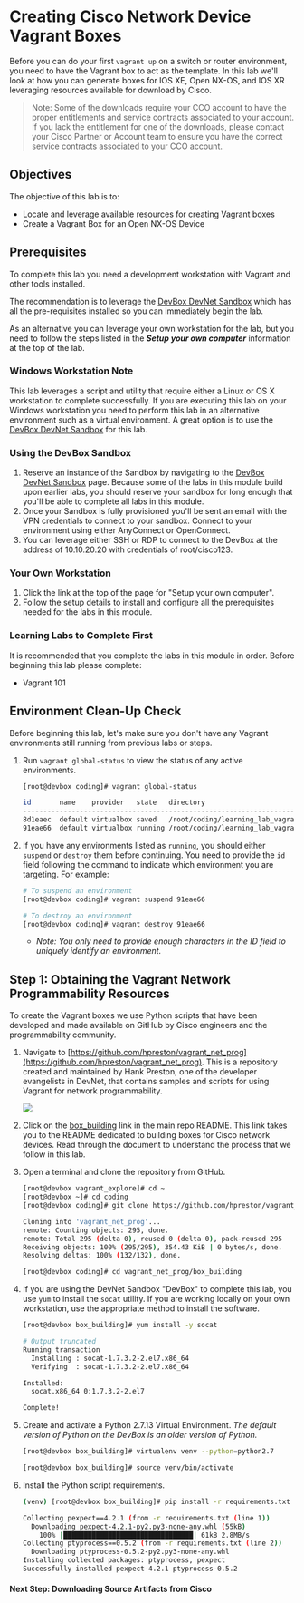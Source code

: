 # Creating Cisco Network Device Vagrant Boxes

Before you can do your first `vagrant up` on a switch or router environment, you need to have the Vagrant box to act as the template. In this lab we'll look at how you can generate boxes for IOS XE, Open NX-OS, and IOS XR leveraging resources available for download by Cisco.

> Note: Some of the downloads require your CCO account to have the proper entitlements and service contracts associated to your account. If you lack the entitlement for one of the downloads, please contact your Cisco Partner or Account team to ensure you have the correct service contracts associated to your CCO account.

## Objectives

The objective of this lab is to:

* Locate and leverage available resources for creating Vagrant boxes
* Create a Vagrant Box for an Open NX-OS Device

## Prerequisites

To complete this lab you need a development workstation with Vagrant and other tools installed.

The recommendation is to leverage the [DevBox DevNet Sandbox](https://devnetsandbox.cisco.com/RM/Diagram/Index/f1a51f3b-3377-444d-97f0-5ad300d976be?diagramType=Topology) which has all the pre-requisites installed so you can immediately begin the lab.

As an alternative you can leverage your own workstation for the lab, but you need to follow the steps listed in the ***Setup your own computer*** information at the top of the lab.

### Windows Workstation Note

This lab leverages a script and utility that require either a Linux or OS X workstation to complete successfully. If you are executing this lab on your Windows workstation you need to perform this lab in an alternative environment such as a virtual environment. A great option is to use the [DevBox DevNet Sandbox](https://devnetsandbox.cisco.com/RM/Diagram/Index/f1a51f3b-3377-444d-97f0-5ad300d976be?diagramType=Topology) for this lab.

### Using the DevBox Sandbox

1. Reserve an instance of the Sandbox by navigating to the [DevBox DevNet Sandbox](https://devnetsandbox.cisco.com/RM/Diagram/Index/f1a51f3b-3377-444d-97f0-5ad300d976be?diagramType=Topology) page. Because some of the labs in this module build upon earlier labs, you should reserve your sandbox for long enough that you'll be able to complete all labs in this module.
1. Once your Sandbox is fully provisioned you'll be sent an email with the VPN credentials to connect to your sandbox. Connect to your environment using either AnyConnect or OpenConnect.
1. You can leverage either SSH or RDP to connect to the DevBox at the address of 10.10.20.20 with credentials of root/cisco123.

### Your Own Workstation

1. Click the link at the top of the page for "Setup your own computer".
1. Follow the setup details to install and configure all the prerequisites needed for the labs in this module.

### Learning Labs to Complete First

It is recommended that you complete the labs in this module in order. Before beginning this lab please complete:

* Vagrant 101

## Environment Clean-Up Check

Before beginning this lab, let's make sure you don't have any Vagrant environments still running from previous labs or steps.

1. Run `vagrant global-status` to view the status of any active environments.

    ```bash
    [root@devbox coding]# vagrant global-status

    id       name    provider   state   directory
    ---------------------------------------------------------------------------
    8d1eaec  default virtualbox saved   /root/coding/learning_lab_vagrant_netprog_code/lab01
    91eae66  default virtualbox running /root/coding/learning_lab_vagrant_netprog_code/lab02
    ```

1. If you have any environments listed as `running`, you should either `suspend` or `destroy` them before continuing. You need to provide the `id` field following the command to indicate which environment you are targeting. For example:

    ```bash
    # To suspend an environment
    [root@devbox coding]# vagrant suspend 91eae66

    # To destroy an environment
    [root@devbox coding]# vagrant destroy 91eae66
    ```

    * *Note: You only need to provide enough characters in the ID field to uniquely identify an environment.*

## Step 1: Obtaining the Vagrant Network Programmability Resources  

To create the Vagrant boxes we use Python scripts that have been developed and made available on GitHub by Cisco engineers and the programmability community.

1. Navigate to [https://github.com/hpreston/vagrant_net_prog](https://github.com/hpreston/vagrant_net_prog). This is a repository created and maintained by Hank Preston, one of the developer evangelists in DevNet, that contains samples and scripts for using Vagrant for network programmability.

    <!-- ![](images/vagrant_net_prog_repo.png) -->
    ![](/posts/files/vagrant_box_creation/images/vagrant_net_prog_repo.png)

1. Click on the [box_building](https://github.com/hpreston/vagrant_net_prog/tree/master/box_building) link in the main repo README. This link takes you to the README dedicated to building boxes for Cisco network devices. Read through the document to understand the process that we follow in this lab.

1. Open a terminal and clone the repository from GitHub.

    ```bash
    [root@devbox vagrant_explore]# cd ~
    [root@devbox ~]# cd coding
    [root@devbox coding]# git clone https://github.com/hpreston/vagrant_net_prog

    Cloning into 'vagrant_net_prog'...
    remote: Counting objects: 295, done.
    remote: Total 295 (delta 0), reused 0 (delta 0), pack-reused 295
    Receiving objects: 100% (295/295), 354.43 KiB | 0 bytes/s, done.
    Resolving deltas: 100% (132/132), done.

    [root@devbox coding]# cd vagrant_net_prog/box_building
    ```

1. If you are using the DevNet Sandbox "DevBox" to complete this lab, you use `yum` to install the `socat` utility. If you are working locally on your own workstation, use the appropriate method to install the software.

    ```bash
    [root@devbox box_building]# yum install -y socat

    # Output truncated
    Running transaction
      Installing : socat-1.7.3.2-2.el7.x86_64                                                                              1/1
      Verifying  : socat-1.7.3.2-2.el7.x86_64                                                                              1/1

    Installed:
      socat.x86_64 0:1.7.3.2-2.el7

    Complete!
    ```

1. Create and activate a Python 2.7.13 Virtual Environment. *The default version of Python on the DevBox is an older version of Python.*

    ```bash
    [root@devbox box_building]# virtualenv venv --python=python2.7

    [root@devbox box_building]# source venv/bin/activate
    ```

1. Install the Python script requirements.

    ```bash
    (venv) [root@devbox box_building]# pip install -r requirements.txt

    Collecting pexpect==4.2.1 (from -r requirements.txt (line 1))
      Downloading pexpect-4.2.1-py2.py3-none-any.whl (55kB)
        100% |████████████████████████████████| 61kB 2.8MB/s
    Collecting ptyprocess==0.5.2 (from -r requirements.txt (line 2))
      Downloading ptyprocess-0.5.2-py2.py3-none-any.whl
    Installing collected packages: ptyprocess, pexpect
    Successfully installed pexpect-4.2.1 ptyprocess-0.5.2
    ```

#### Next Step: Downloading Source Artifacts from Cisco
